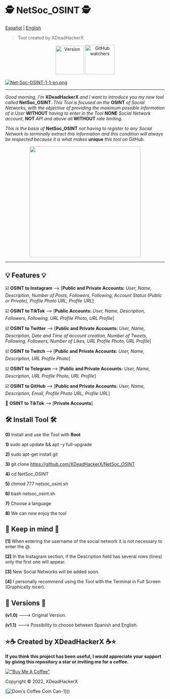 # 🕵️ NetSoc_OSINT 🕵️

[Español](https://github.com/XDeadHackerX/NetSoc_OSINT/blob/main/README.md) | [English](https://github.com/XDeadHackerX/NetSoc_OSINT/blob/main/README-English.md)

> Tool created by XDeadHackerX

<p align="center"> <img width="90px" alt="Version" src="https://img.shields.io/badge/version-1.1-blue.svg?style=flat"/> <img width="93px" alt="GitHub watchers" src="https://visitor-badge.glitch.me/badge?page_id=NetSoc_OSINT&left_color=gray&right_color=blue"/></p>

[![Net-Soc-OSINT-1-1-en.png](https://i.postimg.cc/0QpbmJm7/Net-Soc-OSINT-1-1-en.png)](https://postimg.cc/Kk8Ghj0Y)

---

*Good morning, I'm* **XDeadHackerX** *and I want to introduce you my new tool called* **NetSoc_OSINT**. *This Tool is focused on the* **OSINT** *of Social Networks, with the objective of providing the maximum possible information of a User* **WITHOUT** *having to enter in the Tool* **NONE** *Social Network account,* **NOT** *API and above all* **WITHOUT** *rate limiting.*

*This is the basis of* **NetSoc_OSINT** *not having to register to any Social Network to terminally extract this information and this condition will always be respected because it is what makes* **unique** *this tool on GitHub.*

<p align="center"><img src=https://i.postimg.cc/0yrH4qG6/pc1.webp width="350px"/></p>

---

## 💡 Features 💡

:ballot_box_with_check: **OSINT to Instagram** --> [**Public and Private Accounts:** *User, Name, Description, Number of Posts, Followers, Following, Account Status (Public or Private), Profile Photo URL, Profile URL*]

:ballot_box_with_check: **OSINT to TikTok** --> [**Public Accounts:** *User, Name, Description, Followers, Following, URL Profile Photo, URL Profile*]

:ballot_box_with_check: **OSINT to Twitter** --> [**Public and Private Accounts:** *User, Name, Description, Date and Time of account creation, Number of Tweets, Following, Followers, Number of Likes, URL Profile Photo, URL Profile*]

:ballot_box_with_check: **OSINT to Twitch** --> [**Public and Private Accounts:** *User, Name, Description, URL Profile Photo*]

:ballot_box_with_check: **OSINT to Telegram** --> [**Public and Private Accounts:** *User, Name, Description, URL Profile Photo, URL Profile*]

:ballot_box_with_check: **OSINT to GitHub** --> [**Public and Private Accounts:** *User, Name, Description, Email, Profile Photo URL, Profile URL*]

:black_square_button: **OSINT to TikTok** --> [**Private Accounts**]

## 🛠 Install Tool 🛠

**0)** Install and use the Tool with **Root**

**1)** sudo apt update && apt -y full-upgrade

**2)** sudo apt-get install git

**3)** git clone https://github.com/XDeadHackerX/NetSoc_OSINT

**4)** cd NetSoc_OSINT

**5)** chmod 777 netsoc_osint.sh

**6)** bash netsoc_osint.sh

**7)** Choose a language

**8)** We can now enjoy the tool

## 🎲 Keep in mind 🎲

**[1]** When entering the username of the social network it is not necessary to enter the @.

**[2]** In the Instagram section, if the Description field has several rows (lines) only the first one will appear.

**[3]** New Social Networks will be added soon.

**[4]** I personally recommend using the Tool with the Terminal in Full Screen (Graphically nicer).

## 🔎 Versions 🔎

**(v1.0)** ---> Original Version.

**(v1.1)** ---> Possibility to choose between Spanish and English.

## ⭐☕ Created by XDeadHackerX ☕⭐

**If you think this project has been useful, I would appreciate your support by giving this repository a star or inviting me for a coffee.**

[!["Buy Me A Coffee"](https://www.buymeacoffee.com/assets/img/custom_images/orange_img.png)](https://www.buymeacoffee.com/XDeadHackerX)

Copyright © 2022, XDeadHackerX

[![Dom's Coffee Coin Can-1](https://user-images.githubusercontent.com/96599657/210484963-ee8e207f-0fa7-424b-80f9-4a6c8ee8b0d6.jpg)](<script type="text/javascript" src="https://cdnjs.buymeacoffee.com/1.0.0/button.prod.min.js" data-name="bmc-button" data-slug="dominiquedt" data-color="#FFDD00" data-emoji=""  data-font="Cookie" data-text="Buy me a coffee" data-outline-color="#000000" data-font-color="#000000" data-coffee-color="#ffffff" ></script>)
